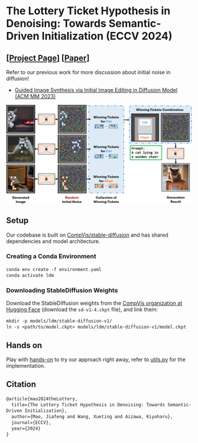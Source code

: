 # The Lottery Ticket Hypothesis in Denoising: Towards Semantic-Driven Initialization (ECCV 2024)

## [<a href="https://ut-mao.github.io/noise.github.io/" target="_blank">Project Page</a>] [<a href="https://arxiv.org/abs/2312.08872" target="_blank">Paper</a>]

Refer to our previous work for more discussion about initial noise in diffusion!
- <a href="https://ut-mao.github.io/swap.github.io/" target="_blank">Guided Image Synthesis via Initial Image Editing in Diffusion Model (ACM MM 2023)</a>

![teaser](./teaser.png)


## Setup

Our codebase is built on [CompVis/stable-diffusion](https://github.com/CompVis/stable-diffusion)
and has shared dependencies and model architecture.

### Creating a Conda Environment

```
conda env create -f environment.yaml
conda activate ldm
```

### Downloading StableDiffusion Weights

Download the StableDiffusion weights from the [CompVis organization at Hugging Face](https://huggingface.co/CompVis/stable-diffusion-v-1-4-original)
(download the `sd-v1-4.ckpt` file), and link them:
```
mkdir -p models/ldm/stable-diffusion-v1/
ln -s <path/to/model.ckpt> models/ldm/stable-diffusion-v1/model.ckpt 
```
## Hands on

Play with [hands-on](./Hands_on_ECCV.ipynb) to try our approach right away, refer to [utils.py](./utils.py) for the implementation.

## Citation
```
@article{mao2024theLottery,
  title={The Lottery Ticket Hypothesis in Denoising: Towards Semantic-Driven Initialization},
  author={Mao, Jiafeng and Wang, Xueting and Aizawa, Kiyoharu},
  journal={ECCV},
  year={2024}
}
```
